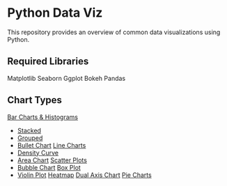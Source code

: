 # Python Data Viz

This repository provides an overview of common data visualizations using Python. 

## Required Libraries
Matplotlib
Seaborn
Ggplot
Bokeh
Pandas

## Chart Types
[Bar Charts & Histograms]()
* [Stacked]()
* [Grouped]()
* [Bullet Chart]()
[Line Charts]()
* [Density Curve]()
* [Area Chart]()
[Scatter Plots]()
* [Bubble Chart]()
[Box Plot]()
* [Violin Plot]()
[Heatmap]()
[Dual Axis Chart]()
[Pie Charts]()
